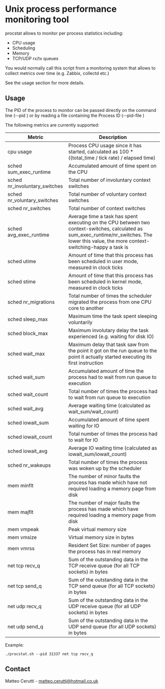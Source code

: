 # Unix process performance monitoring tool
procstat allows to monitor per process statistics including:

* CPU usage
* Scheduling
* Memory
* TCP/UDP rx/tx queues

You would normally call this script from a monitoring system that allows to collect metrics over time (e.g. Zabbix, collectd etc.)

See the usage section for more details.

## Usage
The PID of the process to monitor can be passed directly on the command line (--pid <pid>) or by reading a file containing the Process ID (--pid-file <file>)

The following metrics are currently supported:

| Metric | Description |
| ------------- | ------------- |
| cpu usage | Process CPU usage since it has started, calculated as 100 * ((total_time / tick rate) / elapsed time) |
| sched sum_exec_runtime | Accumulated amount of time spent on the CPU |
| sched nr_involuntary_switches | Total number of involuntary context switches |
| sched nr_voluntary_switches | Total number of voluntary context switches |
| sched nr_switches | Total number of context switches |
| sched avg_exec_runtime | Average time a task has spent executing on the CPU between two context-switches, calculated as sum_exec_runtime/nr_switches. The lower this value, the more context-switching-happy a task is |
| sched utime | Amount of time that this process has been scheduled in user mode, measured in clock ticks |
| sched stime | Amount of time that this process has been scheduled in kernel mode, measured in clock ticks |
| sched nr_migrations | Total number of times the scheduler migrated the process from one CPU core to another |
| sched sleep_max | Maximum time the task spent sleeping voluntarily |
| sched block_max | Maximum involutary delay the task experienced (e.g. waiting for disk IO) |
| sched wait_max | Maximum delay that task saw from the point it got on the run queue to the point it actually started executing its first instruction |
| sched wait_sum | Accumulated amount of time the process had to wait from run queue to execution |
| sched wait_count | Total number of times the process had to wait from run queue to execution |
| sched wait_avg | Average waiting time (calculated as wait_sum/wait_count)
| sched iowait_sum | Accumulated amount of time spent waiting for IO |
| sched iowait_count | Total number of times the process had to wait for IO |
| sched iowait_avg | Average IO waiting time (calculated as iowait_sum/iowait_count) |
| sched nr_wakeups | Total number of times the process was woken up by the scheduler |
| mem minflt | The number of minor faults the process has made which have not required loading a memory page from disk |
| mem majflt | The number of major faults the process has made which have required loading a memory page from disk |
| mem vmpeak | Peak virtual memory size |
| mem vmsize | Virtual memory size in bytes |
| mem vmrss | Resident Set Size: number of pages the process has in real memory |
| net tcp recv_q | Sum of the outstanding data in the TCP receive queue (for all TCP sockets) in bytes |
| net tcp send_q | Sum of the outstanding data in the TCP send queue (for all TCP sockets) in bytes |
| net udp recv_q | Sum of the outstanding data in the UDP receive queue (for all UDP sockets) in bytes |
| net udp send_q | Sum of the outstanding data in the UDP send queue (for all UDP sockets) in bytes |

Example:

```
./procstat.sh --pid 31337 net tcp recv_q
```

## Contact
Matteo Cerutti - matteo.cerutti@hotmail.co.uk
